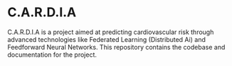 # C.A.R.D.I.A
C.A.R.D.I.A is a project aimed at predicting cardiovascular risk through advanced technologies like Federated Learning (Distributed Ai) and Feedforward Neural Networks. This repository contains the codebase and documentation for the project.
